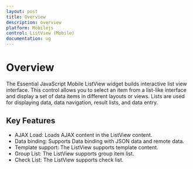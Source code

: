```yaml
---
layout: post
title: Overview
description: overview
platform: Mobilejs
control: ListView (Mobile)
documentation: ug
---
```


# Overview

The Essential JavaScript Mobile ListView widget builds interactive list view interface. This control allows you to select an item from a list-like interface and display a set of data items in different layouts or views. Lists are used for displaying data, data navigation, result lists, and data entry.

## Key Features

* AJAX Load: Loads AJAX content in the ListView content.
* Data binding: Supports Data binding with JSON data and remote data.
* Template support: The ListView supports template content.
* Group List: The ListView supports group item list.
* Check List: The ListView supports check list.



